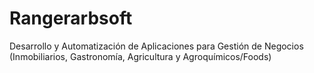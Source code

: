 # Rangerarbsoft
Desarrollo y Automatización de Aplicaciones para Gestión de Negocios (Inmobiliarios, Gastronomía, Agricultura y Agroquímicos/Foods)
